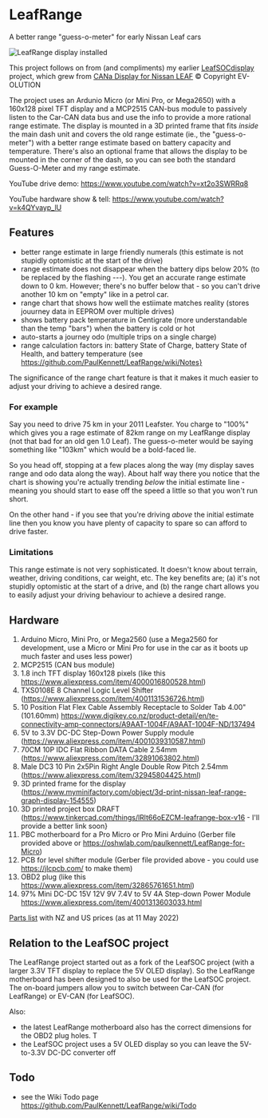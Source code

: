 # LeafRange
A better range "guess-o-meter" for early Nissan Leaf cars

![LeafRange display installed](/../main/LeafRange-600x264-20220425.jpg)

This project follows on from (and compliments) my earlier [LeafSOCdisplay](https://github.com/PaulKennett/LeafSOCdisplay) project, which grew from [CANa Display for Nissan LEAF](https://ev-olution.yolasite.com/CANa.php) © Copyright EV-OLUTION

The project uses an Ardunio Micro (or Mini Pro, or Mega2650) with a 160x128 pixel TFT display and a MCP2515 CAN-bus module to passively listen to the Car-CAN data bus and use the info to provide a more rational range estimate. The display is mounted in a 3D printed frame that fits *inside* the main dash unit and covers the old range estimate (ie., the "guess-o-meter") with a better range estimate based on battery capacity and temperature. There's also an optional frame that allows the display to be mounted in the corner of the dash, so you can see both the standard Guess-O-Meter and my range estimate.

YouTube drive demo: https://www.youtube.com/watch?v=xt2o3SWRRq8

YouTube hardware show & tell: https://www.youtube.com/watch?v=k4QYvayp_lU

## Features

* better range estimate in large friendly numerals (this estimate is not stupidly optomistic at the start of the drive)
* range estimate does not disappear when the battery dips below 20% (to be replaced by the flashing ---). You get an accurate range estimate down to 0 km. However; there's no buffer below that - so you can't drive another 10 km on "empty" like in a petrol car.
* range chart that shows how well the estiimate matches reality (stores jouurney data in EEPROM over multiple drives)
* shows battery pack temperature in Centigrate (more understandable than the temp "bars") when the battery is cold or hot
* auto-starts a journey odo (multiple trips on a single charge)
* range calculation factors in: battery State of Charge, battery State of Health, and battery temperature (see https://github.com/PaulKennett/LeafRange/wiki/Notes}

The significance of the range chart feature is that it makes it much easier to adjust your driving to achieve a desired range.

### For example
Say you need to drive 75 km in your 2011 Leafster. You charge to "100%" which gives you a rage estimate of 82km range on my LeafRange display (not that bad for an old gen 1.0 Leaf). The guess-o-meter would be saying something like "103km" which would be a bold-faced lie. 

So you head off, stopping at a few places along the way (my display saves range and odo data along the way). About half way there you notice that the chart is showing you're actually trending _below_ the initial estimate line - meaning you should start to ease off the speed a little so that you won't run short. 

On the other hand - if you see that you're driving _above_ the initial estimate line then you know you have plenty of capacity to spare so can afford to drive faster.

### Limitations

This range estimate is not very sophisticated. It doesn't know about terrain, weather, driving conditions, car weight, etc. The key benefits are; (a) it's not stupidly optomistic at the start of a drive, and (b) the range chart allows you to easily adjust your driving behaviour to achieve a desired range.

## Hardware

1. Arduino Micro, Mini Pro, or Mega2560 (use a Mega2560 for development, use a Micro or Mini Pro for use in the car as it boots up much faster and uses less power)
2. MCP2515 (CAN bus module)
3. 1.8 inch TFT display 160x128 pixels (like this https://www.aliexpress.com/item/4000016800528.html)
4. TXS0108E 8 Channel Logic Level Shifter (https://www.aliexpress.com/item/4001131536726.html)
5. 10 Position Flat Flex Cable Assembly Receptacle to Solder Tab 4.00" (101.60mm) https://www.digikey.co.nz/product-detail/en/te-connectivity-amp-connectors/A9AAT-1004F/A9AAT-1004F-ND/137494
6. 5V to 3.3V DC-DC Step-Down Power Supply module (https://www.aliexpress.com/item/4001039310587.html)
7. 70CM 10P IDC Flat Ribbon DATA Cable 2.54mm (https://www.aliexpress.com/item/32891063802.html)
8. Male DC3 10 Pin 2x5Pin Right Angle Double Row Pitch 2.54mm (https://www.aliexpress.com/item/32945804425.html)
9. 3D printed frame for the display (https://www.myminifactory.com/object/3d-print-nissan-leaf-range-graph-display-154555)
10. 3D printed project box DRAFT (https://www.tinkercad.com/things/lRlt66oEZCM-leafrange-box-v16 - I'll provide a better link soon}
11. PBC motherboard for a Pro Micro or Pro Mini Arduino (Gerber file provided above or https://oshwlab.com/paulkennett/LeafRange-for-Micro)
12. PCB for level shifter module (Gerber file provided above - you could use https://jlcpcb.com/ to make them)
13. OBD2 plug (like this https://www.aliexpress.com/item/32865761651.html)
14. 97% Mini DC-DC 15V 12V 9V 7.4V to 5V 4A Step-down Power Module https://www.aliexpress.com/item/4001313603033.html

[Parts list](https://docs.google.com/spreadsheets/d/e/2PACX-1vS2Nyihl8SLagP5YnfhvbngJ51losEeNEex3Urd8iOHfg4pMDlcg-ZONYQ7dYSHcnsXQ2ahFD6JTfKS/pubhtml?gid=487315142&single=true) with NZ and US prices (as at 11 May 2022)

## Relation to the LeafSOC project

The LeafRange project started out as a fork of the LeafSOC project (with a larger 3.3V TFT display to replace the 5V OLED display). So the LeafRange motherboard has been designed to also be used for the LeafSOC project. The on-board jumpers allow you to switch between Car-CAN (for LeafRange) or EV-CAN (for LeafSOC). 

Also: 
* the latest LeafRange motherboard also has the correct dimensions for the OBD2 plug holes. T
* the LeafSOC project uses a 5V OLED display so you can leave the 5V-to-3.3V DC-DC converter off  


## Todo
- see the Wiki Todo page https://github.com/PaulKennett/LeafRange/wiki/Todo
